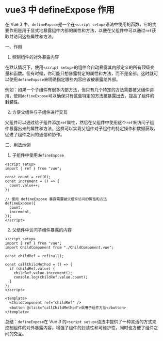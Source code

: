 # vue3 中 defineExpose 作用

在 Vue 3 中，`defineExpose`是一个在`<script setup>`语法中使用的函数，它的主要作用是用于显式地暴露组件内部的属性和方法，以便在父组件中可以通过`ref`获取并访问这些属性和方法。

一、作用

1. 控制组件的对外暴露内容

在默认情况下，使用`<script setup>`的组件会自动暴露其内部定义的所有顶级变量和函数。但有时候，你可能只想暴露特定的属性和方法，而不是全部。这时就可以使用`defineExpose`来明确指定哪些内容应该被暴露给外部。

例如：如果一个子组件有很多内部方法，但只有几个特定的方法需要被父组件调用，使用`defineExpose`可以确保只有这些特定的方法被暴露出去，提高了组件的封装性。

2. 方便父组件与子组件进行交互

父组件可以通过给子组件添加`ref`属性，然后在父组件中使用这个`ref`来访问子组件暴露出来的属性和方法。这样可以实现父组件对子组件的特定操作和数据获取，促进了组件之间的通信和协作。

二、用法示例

1. 子组件中使用`defineExpose`

```vue
<script setup>
import { ref } from "vue";

const count = ref(0);
const increment = () => {
  count.value++;
};

// 使用 defineExpose 暴露需要被父组件访问的属性和方法
defineExpose({
  count,
  increment,
});
</script>
```

2. 父组件中访问子组件暴露的内容

```vue
<script setup>
import { ref } from "vue";
import ChildComponent from "./ChildComponent.vue";

const childRef = ref(null);

const callChildMethod = () => {
  if (childRef.value) {
    childRef.value.increment();
    console.log(childRef.value.count);
  }
};
</script>

<template>
  <ChildComponent ref="childRef" />
  <button @click="callChildMethod">调用子组件方法</button>
</template>
```

总结：`defineExpose`在 Vue 3 的`<script setup>`语法中提供了一种灵活的方式来控制组件的对外暴露内容，增强了组件的封装性和可维护性，同时也方便了组件之间的交互。

